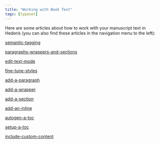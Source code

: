 ```yaml
---
title: "Working with Book Text"
tags: [typeset]
---
```

 
<html><body><section data-type="chapter" class="hsecchapter" data-hederis-type="hsecchapter" id="intro-book-text" data-pi-attrs="id: intro-book-text; data-tags: typeset;" role="doc-chapter" data-tags="typeset" data-author-name=" " data-book-title=" " title="Working with Book Text"><p class="hblkp" data-hederis-type="hblkp" id="pa55F2ZUW">Here are some articles about how to work with your manuscript text in Hederis (you can also find these articles in the navigation menu to the left): </p><p class="hblkp" data-hederis-type="hblkp" id="pOi6BuJ58"><a href="{% link _docs/semantic-tagging.md %}" class="hspana" data-hederis-type="hspana" id="p4uxG0ZFR">semantic-tagging</a></p><p class="hblkp" data-hederis-type="hblkp" id="pQQUT5jQP"><a href="{% link _docs/paragraphs-wrappers-and-sections.md %}" class="hspana" data-hederis-type="hspana" id="pIx143kjh">paragraphs-wrappers-and-sections</a></p><p class="hblkp" data-hederis-type="hblkp" id="pa0cO6qIU"><a href="{% link _docs/edit-text-mode.md %}" class="hspana" data-hederis-type="hspana" id="pBLyHWsgO">edit-text-mode</a></p><p class="hblkp" data-hederis-type="hblkp" id="pdJEEloip"><a href="{% link _docs/fine-tune-styles.md %}" class="hspana" data-hederis-type="hspana" id="p1ZTrq564">fine-tune-styles</a></p><p class="hblkp" data-hederis-type="hblkp" id="p62ed94KP"><a href="{% link _docs/add-a-paragraph.md %}" class="hspana" data-hederis-type="hspana" id="piEPxAqDT">add-a-paragraph</a></p><p class="hblkp" data-hederis-type="hblkp" id="pWpbyiZnM"><a href="{% link _docs/add-a-wrapper.md %}" class="hspana" data-hederis-type="hspana" id="p82o1Jtp0">add-a-wrapper</a></p><p class="hblkp" data-hederis-type="hblkp" id="pZxE12mtd"><a href="{% link _docs/add-a-section.md %}" class="hspana" data-hederis-type="hspana" id="pQH4gYUAE">add-a-section</a></p><p class="hblkp" data-hederis-type="hblkp" id="phYpCfwbG"><a href="{% link _docs/add-an-inline.md %}" class="hspana" data-hederis-type="hspana" id="pajzdAEH2">add-an-inline</a></p><p class="hblkp" data-hederis-type="hblkp" id="p7smtzB6f"><a href="{% link _docs/autogen-a-toc.md %}" class="hspana" data-hederis-type="hspana" id="pFJJAKst9">autogen-a-toc</a></p><p class="hblkp" data-hederis-type="hblkp" id="pbtt4p0ju"><a href="{% link _docs/setup-a-toc.md %}" class="hspana" data-hederis-type="hspana" id="pVi7Npcaj">setup-a-toc</a></p><p class="hblkp" data-hederis-type="hblkp" id="pnAr6NYbE"><a href="{% link _docs/include-custom-content.md %}" class="hspana" data-hederis-type="hspana" id="p4CY1N9ok">include-custom-content</a></p></section></body></html>
